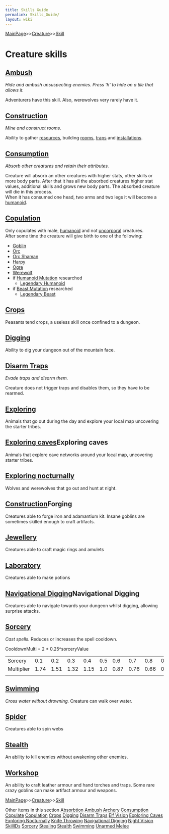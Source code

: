 ```yaml
---
title: Skills Guide
permalink: Skills_Guide/
layout: wiki
---
```


[MainPage](/keeperrl_wiki/ "wikilink")>>[Creature](/keeperrl_wiki/Creature_Guide "wikilink")>>[Skill](/keeperrl_wiki/Skill "wikilink")

Creature skills
===============

[Ambush](/keeperrl_wiki/Ambush "wikilink")
------

*Hide and ambush unsuspecting enemies. Press 'h' to hide on a tile that
allows it.*

Adventurers have this skill. Also, werewolves very rarely have it.

[Construction](/keeperrl_wiki/Construction "wikilink")
------------

*Mine and construct rooms.*

Ability to gather [resources](/keeperrl_wiki/Resources "wikilink"), building
[rooms](/keeperrl_wiki/Rooms_Guide "wikilink"), [traps](/keeperrl_wiki/Traps "wikilink") and
[installations](/keeperrl_wiki/Installations "wikilink").

[Consumption](/keeperrl_wiki/Consumption "wikilink")
-----------

*Absorb other creatures and retain their attributes.*

Creature will absorb an other creatures with higher stats, other skills
or more body parts. After that it has all the absorbed creatures higher
stat values, additional skills and grows new body parts. The absorbed
creature will die in this process.  
When it has consumed one head, two arms and two legs it will become a
[humanoid](/keeperrl_wiki/Humanoid "wikilink").

[Copulation](/keeperrl_wiki/Copulation "wikilink")
----------

Only copulates with male, [humanoid](/keeperrl_wiki/Humanoid "wikilink") and
not [uncorporal](/keeperrl_wiki/Uncorporal "wikilink") creatures.  
After some time the creature will give birth to one of the following:

-   [Goblin](/keeperrl_wiki/Goblin "wikilink")
-   [Orc](/keeperrl_wiki/Orc "wikilink")
-   [Orc Shaman](/keeperrl_wiki/Orc_Shaman "wikilink")
-   [Harpy](/keeperrl_wiki/Harpy "wikilink")
-   [Ogre](/keeperrl_wiki/Ogre "wikilink")
-   [Werewolf](/keeperrl_wiki/Werewolf "wikilink")
-   if [Humanoid Mutation](/keeperrl_wiki/Humanoid_Mutation "wikilink")
    researched
    -   [Legendary Humanoid](/keeperrl_wiki/Legendary_Humanoid "wikilink")
-   if [Beast Mutation](/keeperrl_wiki/Beast_Mutation "wikilink")
    researched
    -   [Legendary Beast](/keeperrl_wiki/Legendary_Beast "wikilink")

[Crops](/keeperrl_wiki/Crops "wikilink")
-----

Peasants tend crops, a useless skill once confined to a dungeon.

[Digging](/keeperrl_wiki/Digging "wikilink")
-------

Ability to dig your dungeon out of the mountain face.

[Disarm Traps](/keeperrl_wiki/Disarm_Traps "wikilink")
------------

*Evade traps and disarm them.*

Creature does not trigger traps and disables them, so they have to be
rearmed.

[Exploring](/keeperrl_wiki/Exploring "wikilink")
-------------------

Animals that go out during the day and explore your local map uncovering
the starter tribes.

[Exploring caves](/keeperrl_wiki/Exploring_Caves "wikilink")Exploring caves
---------------

Animals that explore cave networks around your local map, uncovering
starter tribes.

[Exploring nocturnally](/keeperrl_wiki/Exploring_Nocturnally "wikilink")
---------------------

Wolves and werewolves that go out and hunt at night.

[Construction](/keeperrl_wiki/Construction "wikilink")Forging
-------

Creatures able to forge iron and adamantium kit. Insane goblins are
sometimes skilled enough to craft artifacts.

[Jewellery](/keeperrl_wiki/Jewellery "wikilink")
---------

Creatures able to craft magic rings and amulets

[Laboratory](/keeperrl_wiki/Laboratory "wikilink")
----------

Creatures able to make potions

[Navigational Digging](/keeperrl_wiki/Navigational_Digging "wikilink")Navigational Digging
--------------------

Creatures able to navigate towards your dungeon whilst digging, allowing
surprise attacks.

[Sorcery](/keeperrl_wiki/Sorcery "wikilink")
-------

*Cast spells.* Reduces or increases the spell cooldown.

CooldownMulti = 2 \* 0.25^sorceryValue

|            |      |      |      |      |     |      |      |      |      |     |
|------------|------|------|------|------|-----|------|------|------|------|-----|
| Sorcery    | 0.1  | 0.2  | 0.3  | 0.4  | 0.5 | 0.6  | 0.7  | 0.8  | 0.9  | 1.0 |
| Multiplier | 1.74 | 1.51 | 1.32 | 1.15 | 1.0 | 0.87 | 0.76 | 0.66 | 0.57 | 0.5 |
||

[Swimming](/keeperrl_wiki/Swimming "wikilink")
--------

*Cross water without drowning.* Creature can walk over water.

[Spider](/keeperrl_wiki/Spider "wikilink")
------

Creatures able to spin webs

[Stealth](/keeperrl_wiki/Stealth "wikilink")
-------

An ability to kill enemies without awakening other enemies.

[Workshop](/keeperrl_wiki/Workshop "wikilink")
--------

An ability to craft leather armour and hand torches and traps. Some rare
crazy goblins can make artifact armour and weapons.

[MainPage](/keeperrl_wiki/ "wikilink")>>[Creature](/keeperrl_wiki/Creature_Guide "wikilink")>>[Skill](/keeperrl_wiki/Skill "wikilink")

Other items in this section
    [Absorbtion](/keeperrl_wiki/Absorbtion "wikilink")
    [Ambush](/keeperrl_wiki/Ambush "wikilink")
    [Archery](/keeperrl_wiki/Archery "wikilink")
    [Consumption](/keeperrl_wiki/Consumption "wikilink")
    [Copulate](/keeperrl_wiki/Copulate "wikilink")
    [Copulation](/keeperrl_wiki/Copulation "wikilink")
    [Crops](/keeperrl_wiki/Crops "wikilink")
    [Digging](/keeperrl_wiki/Digging "wikilink")
    [Disarm Traps](/keeperrl_wiki/Disarm_Traps "wikilink")
    [Elf Vision](/keeperrl_wiki/Elf_Vision "wikilink")
    [Exploring Caves](/keeperrl_wiki/Exploring_Caves "wikilink")
    [Exploring Nocturnally](/keeperrl_wiki/Exploring_Nocturnally "wikilink")
    [Knife Throwing](/keeperrl_wiki/Knife_Throwing "wikilink")
    [Navigational Digging](/keeperrl_wiki/Navigational_Digging "wikilink")
    [Night Vision](/keeperrl_wiki/Night_Vision "wikilink")
    [SkillIDs](/keeperrl_wiki/SkillIDs "wikilink")
    [Sorcery](/keeperrl_wiki/Sorcery "wikilink")
    [Stealing](/keeperrl_wiki/Stealing "wikilink")
    [Stealth](/keeperrl_wiki/Stealth "wikilink")
    [Swimming](/keeperrl_wiki/Swimming "wikilink")
    [Unarmed Melee](/keeperrl_wiki/Unarmed_Melee "wikilink")

